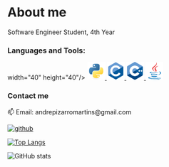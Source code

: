 <h1 align="left">About me</h1>
Software Engineer Student, 4th Year

<h3 align="left">Languages and Tools:</h3>
<p align="left"> width="40" height="40"/> </a> <a href="https://www.python.org" target="_blank"> <img src="https://github.com/devicons/devicon/blob/master/icons/python/python-original.svg" alt="python" width="40" height="40"/> </a> <a href="https://www.cprogramming.com/" target="_blank"> <img src="https://github.com/devicons/devicon/blob/master/icons/c/c-original.svg" alt="c" width="40" height="40"/> </a> <a href="https://www.w3schools.com/css/" target="_blank"> <img src="https://github.com/devicons/devicon/blob/master/icons/cplusplus/cplusplus-original.svg" alt="C++" width="40" height="40"/>  <a href="https://www.java.com" target="_blank"> <img src="https://raw.githubusercontent.com/devicons/devicon/master/icons/java/java-original.svg" alt="java" width="40" height="40"/> </a> </p>
  

<h3 align="left">Contact me</h3>
📫 Email: andrepizarromartins@gmail.com


[<img src='https://cdn.jsdelivr.net/npm/simple-icons@3.0.1/icons/github.svg' alt='github' height='40'>](https://github.com/Thatch186)  

[![Top Langs](https://github-readme-stats.vercel.app/api/top-langs/?username=Thatch186)](https://github.com/anuraghazra/github-readme-stats)

![GitHub stats](https://github-readme-stats.vercel.app/api?username=Thatch186&show_icons=true&count_private=true)  

